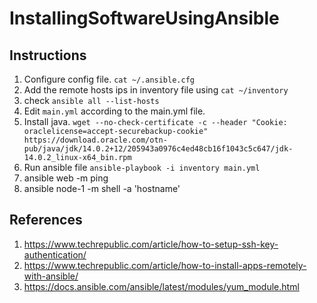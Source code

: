 # InstallingSoftwareUsingAnsible

## Instructions

1. Configure config file. `cat ~/.ansible.cfg`
3. Add the remote hosts ips in inventory file using `cat ~/inventory`
4. check `ansible all --list-hosts`
5. Edit `main.yml` according to the main.yml file.
6. Install java. `wget --no-check-certificate -c --header "Cookie: oraclelicense=accept-securebackup-cookie" https://download.oracle.com/otn-pub/java/jdk/14.0.2+12/205943a0976c4ed48cb16f1043c5c647/jdk-14.0.2_linux-x64_bin.rpm`
7. Run ansible file `ansible-playbook -i inventory main.yml`
8. ansible web -m ping
9. ansible node-1 -m shell -a 'hostname'

## References

1. https://www.techrepublic.com/article/how-to-setup-ssh-key-authentication/
2. https://www.techrepublic.com/article/how-to-install-apps-remotely-with-ansible/
3. https://docs.ansible.com/ansible/latest/modules/yum_module.html
